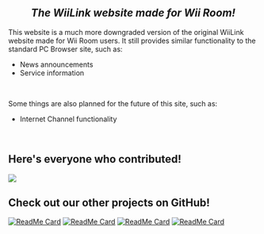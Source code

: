   <h2 align="center"><b><i>The WiiLink website made for Wii Room!</i></b></h2>
</p>

This website is a much more downgraded version of the original WiiLink website made for Wii Room users.
It still provides similar functionality to the standard PC Browser site, such as:

- News announcements
- Service information

</br>

Some things are also planned for the future of this site, such as:

- Internet Channel functionality

</br>

## Here's everyone who contributed!
<a href = "https://github.com/WiiLink24/web/graphs/contributors">
  <img src = "https://contrib.rocks/image?repo=KingMayro/wiiroom.wiilink24"/>
</a>



## Check out our other projects on GitHub!
[![ReadMe Card](https://github-readme-stats.vercel.app/api/pin/?username=WiiLink24&repo=web)](https://github.com/WiiLink24/web)
[![ReadMe Card](https://github-readme-stats.vercel.app/api/pin/?username=WiiLink24&repo=WiiLink24-Patcher)](https://github.com/WiiLink24/WiiLink24-Patcher)
[![ReadMe Card](https://github-readme-stats.vercel.app/api/pin/?username=WiiLink24&repo=room-server)](https://github.com/WiiLink24/room-server)
[![ReadMe Card](https://github-readme-stats.vercel.app/api/pin/?username=WiiLink24&repo=food-server)](https://github.com/WiiLink24/food-server)
